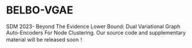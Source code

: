 # BELBO-VGAE
SDM 2023- Beyond The Evidence Lower Bound: Dual Variational Graph Auto-Encoders For Node Clustering.
Our source code and supplementary material will be released soon！


